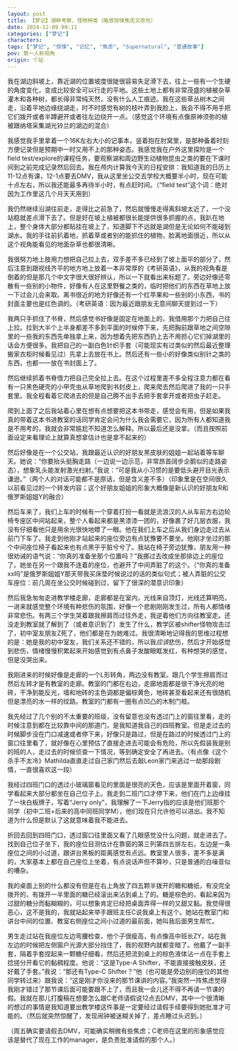 ```yaml
---
layout: post
title: 【梦记】湖畔考察，怪物种类（略感惊悚焦虑又悲伤）
date: 2024-12-09 09:11
categories: ["梦记"]
characters: 
tags: ["梦记", "惊悚", "记忆", "焦虑", "Supernatural", "普通故事"]
pov: 第一人称视角
origin: 个站
---
```


我在湖边斜坡上，靠近湖的位置坡度很陡很容易失足滑下去，往上一些有一个生硬的角度变化，变成比较安全可以行走的平地。这些土地上都有非常茂盛的植被杂草灌木和各种树，都长得非常纯天然，没有什么人工痕迹。我在这些草丛树木之间走，沿着平地边缘绕湖走，时不时感觉有树的枝叶弄到我脸上，我会不得不用手把它们拨开或者半蹲避开或者往左边绕开一点。（感觉这个环境有点像原神须弥的植被跟纳塔采集湖光铃兰的湖边的混合）

我感觉我手里拿着一个16K左右大小的记事本，竖着抱在肘窝里，是那种备着时刻方便记录但是预期中一时又用不上的那种姿态。我感觉我在户外这里探险是一个field test/explore的课程任务，要观察湖和周边野生动植物昆虫之类的要在下课时间到之前完成记录然后回去。我在颅内计算我今天的日程安排：我知道我的日历上11-12点有课，12-1点要去DMV，我从这里坐公交去学校大概要半小时，现在可能十点左右，所以我还能最多再待半小时，有点赶时间。（“field test”这个词：绝对因为工作里这几个月天天用到）

我仍然继续沿湖往前走，走得比之前急了，然后就慢慢走得离斜坡太近了，一个没站稳就差点滑下去了。但是好在坡上植被都很长能提供很多抓握的点，我趴在地上，整个身体大部分都贴挂在坡上了，知道脚下不远就是湖但是无论如何不能碰到湖水。我的手往前扒着地，抓着草或者别的能抓住的植物，脸离地面很近，所以从这个视角能看见的地面杂草也都很清晰。

我很努力地上肢用力想把自己拉上去，双手差不多已经到了坡上面平的部分了，然后注意到跟视线齐平的地方地上放着一本非常厚的《考研英语》，从我的视角看是倒着的但是那几个中文字很大很好辨认，所以一下就看出来标题了。旁边好像还零散有一些别的小物件，好像有人在这里野餐之类的，临时把他们的东西在草地上放一下过会儿会来取。离书很近的地方好像还有一个红苹果和一些别的小东西，书的封面主要也是红色调的。（考研英语：因为最近跟朋友无意间聊天提到过一下）

我两只手抓住了书脊，然后感觉书好像是固定在地面上的，我借用那个力把自己往上拉。拉到大半个上半身都差不多到平面的时候停下来，先把胸前跟草地之间空隙里的一些我的东西先单独拿上来，因为想着先把东西扔上去不用担心它们掉湖里的话会方便很多。我把自己的一副白色针织手套（可能现实有过类似的然后最近整理搬家衣柜时候看见过）先拿上去放在书上。然后还有一些小的好像类似别针之类的东西，也都一一放在书封面上了。

然后继续抓着书脊借力把自己完全拉上去。在这个过程里差不多全程注意力都在看有一只黑色硬壳的小甲壳虫从草地爬到书封皮上，爬来爬去然后爬进了我的一只手套里。我全程看着它爬进去的但是自己腾不出手去把手套拿开或者把虫子赶走。

爬到上面了之后我站着心里在想有点想要把这本书带走，感觉会有用，但是如果我真的带着这本书进教室的话同学肯定会问为什么我会需要它，因为所有人都知道我是不用考的，我就会非常尴尬不知道怎么解释。所以最后还是没拿。（而且按照前面设定来看理论上就算真想拿估计也是拿不起来的）

然后好像是在一个公交站，我跟最近认识的好朋友黑皮肤的姐姐一起站着等车聊天。她说：“你要抬头挺胸走路（一边说一边示范，非常昂首阔步企鹅似的走路姿态），想象乳头能发射激光扫射。”我说：“可是我从小习惯的是要低头避开目光表示谦逊。”（两个人的对话可能都不是原话，但是含义差不多）（印象里是在空间很久以前看见过的一个转发内容；这个好朋友姐姐的形象大概像是新认识的好朋友R和俄罗斯姐姐Y的融合）

然后车来了，我们上车的时候有一个穿着打扮一看就是流浪汉的人从车前方右边轮椅专座区中间站起来，整个人看起来都是黑漆漆一团的，好像裹了好几层衣服，我没有仔细看他只是用余光很快地瞟了一眼。他在我们上车之后从我们身边走过去从前门下车了。我走到他刚才站起来的座位旁边有点犹豫要不要坐。他刚才坐过的那个中间座位椅子看起来也有点黑乎乎脏兮兮了。我站在椅子旁边犹豫，朋友用一种很劝诫的语气说：“你真的准备坐那个位置吗？”我挪过去改成坐那排边上的座位了。她坐在另一个跟我不连着的座位，也避开了中间弄脏了的这个。（“你真的准备xx吗”是俄罗斯姐姐Y那天带我买床垫时候说过的话的类似句式；被人弄脏的公交车座位：前几周在坐公交时候碰到过，留下了很深的潜意识印象）

然后我急匆匆走进教学楼走廊，走廊都是在室内，光线来自顶灯，光线还算明亮，一进来就感觉整个环境有种悲伤的氛围，好像一个悲剧刚刚发生过，所有人都情绪非常悲伤。有两三个学生哭着跟我擦肩而过往外走，我逆着他们方向往教室走。还没走到教室就了解到了（或者意识到了）发生了什么，教学区被shifter怪物攻击过了，初中室友朋友Z死了，他们都是在为她难过。我很清晰地记得我的思维过程想的是：她是我的初中室友，我们关系还不错的，所以我*应该*悲伤，然后才开始感觉到悲伤，情绪慢慢积累起来开始感觉到有点鼻子发酸眼眶发红，有种想哭的感觉，但是没哭出来。

我刚进来的时候好像是走廊的一个L形转角，两边没有教室。跟几个学生擦肩而过然后左转才是有教室的走廊。教室的门都在右边，走廊地面都是很干净光亮的地砖，干净到能反光，墙和地砖的主色调都是偏棕黄色，地砖甚至看起来还有很随机但是漂亮的水一样的纹路。教室的门都有一圈有点凹凸的木制门框。

我先经过了几个别的不太重要的班级，没有留意也没有透过门上的窗往里看，走的时候注意到都在比较靠中间的那道门，是我知道我自己的四班教室。但是走过去的时候脚步没在门口减速或者停下来，好像只是路过，但是在路过的时候透过门上的窗口往里看了，就好像在心里预估了直接走进去可能会有危险，所以先假装我是别的班的人，走过去的时候侦查一下情况，等到确定安全了再进去。（有点像《这个杀手不太冷》Mathilda直直走过自己家门然后去敲Leon家门来逃过一劫那段剧情，一直很喜欢这一段）

我经过四班门口的透过小玻璃窗看见的里面是很亮的天色，应该是里面开着窗，同学看起来大部分都坐在自己位子上。我走到二班门口才停下来，他们在门上边缘挂了一块白板牌子，写着“Jerry only”，我理解了一下Jerry指的应该是他们班那个同学（初中二班+后来的高中同班同学M），他们现在只允许他可以进出。我不知道为什么但是默认了这就意味着我不能进去。

折回去回到四班门口，透过窗口往里面又看了几眼感觉没什么问题，就走进去了。找到自己位子坐下，我的座位目测估计在靠窗的第三列第四五排左右，左边是一条座位之间的小过道，跟讲台黑板的距离感觉有点远。教室里人很多，差不多是满的，大家基本上都在自己座位上坐着，有点说话声但不算吵，只是普通的白噪音似的嘈杂。

我的桌面上别的什么都没有但是在右上角放了四五颗半拨开的糖和糖纸，有没完全拨开的，有拨开一半里面的糖已经滚出来沾到桌上了的。糖是棕色的，看起来因为过甜的糖分而黏糊糊的，可以想象肯定已经把桌面弄得一样的又甜又黏。我觉得很恶心，这不是我的，我就站起来举手跟班主任C说我桌上有这个。她站在教室门和讲台中间的位置、教室右侧座位之间小过道的最前面，她叫我后面男生帮忙。

男生走过站在我座位左边弯腰检查，他个子很瘦高，有点像高中班长ZY，站在我左边的时候把左侧窗户光源大部分挡住了，我的视野内就都变暗了。他戴了一副手套，隔着手套捏起来一颗糖仔细看，然后还把流到桌上的棕色液体沾一点在手套上捻搓分开看它的黏稠程度。他说：“这是Type-A Shifter，不能直接接触皮肤，还好戴了手套。”我说：“那还有Type-C Shifter？”他（也可能是旁边别的座位的其他同学转过来）跟我说：“这是刚才你没来的那节课讲的内容。”我突然一阵焦虑觉得我刚才错过了那节课后面可能要跟不上了，而且我一会儿还不得不再请一节课的假。我就在那儿打腹稿在想要怎么跟C老师请假说12点去DMV，其中一个很清晰的想过的事情是我知道要出教学楼这件事是一定要经过请假手续要得到她批准才可能的。（然后就突然惊醒了，发现闹钟被迷糊关掉了，差点睡过头迟到。）

（周五确实要请假去DMV，可能确实稍微有些焦虑；C老师在这里的形象感觉应该是替代了现在工作的manager，是负责批准请假的那个人。）
